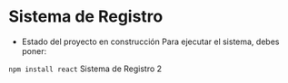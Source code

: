 <h1> Sistema de Registro</h1>

- Estado del proyecto en construcción
Para ejecutar el sistema, debes poner:

````npm install react````
Sistema de Registro 2

